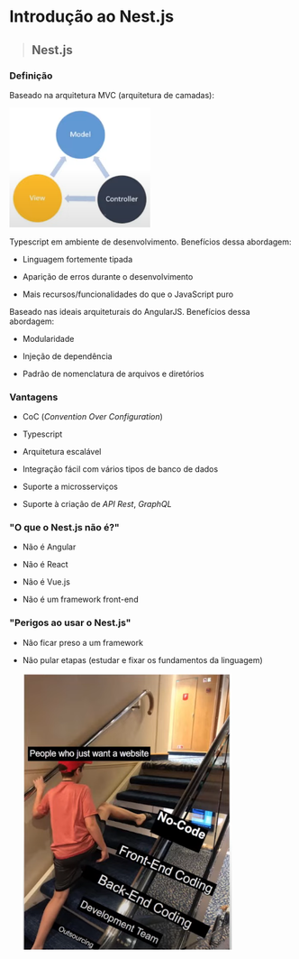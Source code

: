 # Introdução ao Nest.js

> ## **Nest.js**

### **Definição**

Baseado na arquitetura MVC (arquitetura de camadas):

![](../../assets/arquitetura-nest.png)

Typescript em ambiente de desenvolvimento. Benefícios dessa abordagem:

  * Linguagem fortemente tipada
  
  * Aparição de erros durante o desenvolvimento
  
  * Mais recursos/funcionalidades do que o JavaScript puro

Baseado nas ideais arquiteturais do AngularJS. Benefícios dessa abordagem: 

  * Modularidade
  
  * Injeção de dependência
  
  * Padrão de nomenclatura de arquivos e diretórios

### **Vantagens**

* CoC (*Convention Over Configuration*)

* Typescript

* Arquitetura escalável

* Integração fácil com vários tipos de banco de dados

* Suporte a microsserviços

* Suporte à criação de *API Rest*, *GraphQL*

### **"O que o Nest.js não é?"**

* Não é Angular

* Não é React

* Não é Vue.js

* Não é um framework front-end

### **"Perigos ao usar o Nest.js"**

* Não ficar preso a um framework

* Não pular etapas (estudar e fixar os fundamentos da linguagem)

  ![](../../assets/nao-pular-etapas.png)